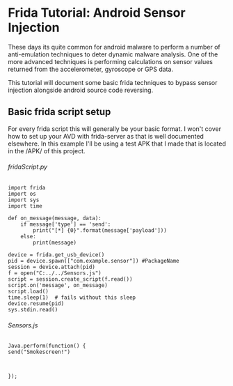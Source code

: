 # Frida Tutorial: Android Sensor Injection

These days its quite common for android malware to perform a number of anti-emulation techniques to deter dynamic malware analysis. One of the more advanced techniques is performing calculations on sensor values returned from the accelerometer, gyroscope or GPS data. 

This tutorial will document some basic frida techniques to bypass sensor injection alongside android source code reversing. 




## Basic frida script setup

For every frida script this will generally be your basic format. I won't cover how to set up your AVD with frida-server as that is well documented elsewhere. In this example I'll be using a test APK that I made that is located in the /APK/ of this project. 

###### fridaScript.py
```
import frida
import os
import sys
import time

def on_message(message, data):
    if message['type'] == 'send':
        print("[*] {0}".format(message['payload']))
    else:
        print(message)

device = frida.get_usb_device()
pid = device.spawn(["com.example.sensor"]) #PackageName
session = device.attach(pid)
f = open("C:../../Sensors.js")
script = session.create_script(f.read())
script.on('message', on_message)
script.load()
time.sleep(1)  # fails without this sleep
device.resume(pid)
sys.stdin.read()
```


###### Sensors.js
```
Java.perform(function() {
send("Smokescreen!")



});


```
